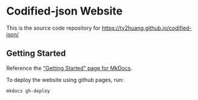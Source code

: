 # Codified-json Website

This is the source code repository for https://ty2huang.github.io/codified-json/

## Getting Started

Reference the ["Getting Started" page for MkDocs](https://www.mkdocs.org/getting-started/).

To deploy the website using github pages, run:
```
mkdocs gh-deploy
```
